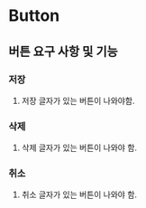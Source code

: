 # Button

## 버튼 요구 사항 및 기능

### 저장
1. 저장 글자가 있는 버튼이 나와야함.

### 삭제
1. 삭제 글자가 있는 버튼이 나와야 함.

### 취소
1. 취소 글자가 있는 버튼이 나와야 함.